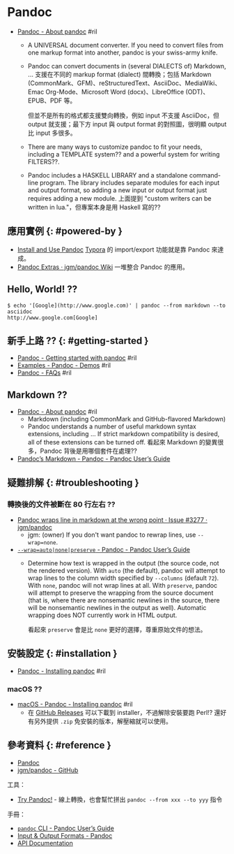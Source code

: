 # Pandoc

  - [Pandoc \- About pandoc](https://pandoc.org/) #ril
      - A UNIVERSAL document converter. If you need to convert files from one markup format into another, pandoc is your swiss-army knife.
      - Pandoc can convert documents in (several DIALECTS of) Markdown, ... 支援在不同的 markup format (dialect) 間轉換；包括 Markdown (CommonMark、GFM)、reStructuredText、AsciiDoc、MediaWiki、Emac Org-Mode、Microsoft Word (docx)、LibreOffice (ODT)、EPUB、PDF 等。

        但並不是所有的格式都支援雙向轉換，例如 input 不支援 AsciiDoc，但 output 就支援；最下方 input 與 output format 的對照圖，很明顯 output 比 input 多很多。

      - There are many ways to customize pandoc to fit your needs, including a TEMPLATE system?? and a powerful system for writing FILTERS??.
      - Pandoc includes a HASKELL LIBRARY and a standalone command-line program. The library includes separate modules for each input and output format, so adding a new input or output format just requires adding a new module. 上面提到 "custom writers can be written in lua."，但專案本身是用 Haskell 寫的??

## 應用實例 {: #powered-by }

  - [Install and Use Pandoc](https://support.typora.io/Install-and-Use-Pandoc/) [Typora](typora.md) 的 import/export 功能就是靠 Pandoc 來達成。
  - [Pandoc Extras · jgm/pandoc Wiki](https://github.com/jgm/pandoc/wiki/Pandoc-Extras) 一堆整合 Pandoc 的應用。

## Hello, World! ??

```
$ echo '[Google](http://www.google.com)' | pandoc --from markdown --to asciidoc
http://www.google.com[Google]
```

## 新手上路 ?? {: #getting-started }

  - [Pandoc \- Getting started with pandoc](https://pandoc.org/getting-started.html) #ril
  - [Examples - Pandoc \- Demos](https://pandoc.org/demos.html#examples) #ril
  - [Pandoc \- FAQs](https://pandoc.org/faqs.html) #ril

## Markdown ??

  - [Pandoc \- About pandoc](https://pandoc.org/) #ril
      - Markdown (including CommonMark and GitHub-flavored Markdown)
      - Pandoc understands a number of useful markdown syntax extensions, including ... If strict markdown compatibility is desired, all of these extensions can be turned off. 看起來 Markdown 的變異很多，Pandoc 背後是用哪個套件在處理??
  - [Pandoc’s Markdown - Pandoc \- Pandoc User’s Guide](https://pandoc.org/MANUAL.html#pandocs-markdown)

## 疑難排解 {: #troubleshooting }

### 轉換後的文件被斷在 80 行左右 ??

  - [Pandoc wraps line in markdown at the wrong point · Issue \#3277 · jgm/pandoc](https://github.com/jgm/pandoc/issues/3277)
      - jgm: (owner) If you don't want pandoc to rewrap lines, use `--wrap=none`.
  - [`--wrap=auto|none|preserve` - Pandoc \- Pandoc User’s Guide](https://pandoc.org/MANUAL.html#option--wrap)
      - Determine how text is wrapped in the output (the source code, not the rendered version). With `auto` (the default), pandoc will attempt to wrap lines to the column width specified by `--columns` (default `72`). With `none`, pandoc will not wrap lines at all. With `preserve`, pandoc will attempt to preserve the wrapping from the source document (that is, where there are nonsemantic newlines in the source, there will be nonsemantic newlines in the output as well). Automatic wrapping does NOT currently work in HTML output.

        看起來 `preserve` 會是比 `none` 更好的選擇，尊重原始文件的想法。

## 安裝設定 {: #installation }

  - [Pandoc \- Installing pandoc](https://pandoc.org/installing.html) #ril

### macOS ??

  - [macOS - Pandoc \- Installing pandoc](http://pandoc.org/installing.html#macos) #ril
      - 在 [GitHub Releases](https://github.com/jgm/pandoc/releases) 可以下載到 installer，不過解除安裝要跑 Perl!? 還好有另外提供 `.zip` 免安裝的版本，解壓縮就可以使用。

## 參考資料 {: #reference }

  - [Pandoc](https://pandoc.org/)
  - [jgm/pandoc - GitHub](https://github.com/jgm/pandoc)

工具：

  - [Try Pandoc!](http://pandoc.org/try/) - 線上轉換，也會幫忙拼出 `pandoc --from xxx --to yyy` 指令

手冊：

  - [`pandoc` CLI - Pandoc User’s Guide](https://pandoc.org/MANUAL.html)
  - [Input & Output Formats - Pandoc](https://pandoc.org/)
  - [API Documentation](http://hackage.haskell.org/package/pandoc)
